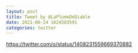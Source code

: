 ```yaml
--- 
layout: post 
title: Tweet by @LaPlumeDeDiable 
date: 2021-06-24 1624583591 
categories: twitter 
--- 
```

https://twitter.com/o/status/1408231559669370882